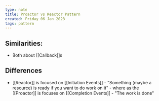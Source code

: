 ```yaml
---
type: note
title: Proactor vs Reactor Pattern
created: Friday 06 Jan 2023
tags: pattern
---
```


## Similarities:
- Both about [[Callback]]s

## Differences
- [[Reactor]] is focused on [[Initiation Events]] - "Something (maybe a resource) is ready if you want to do work on it" - where as the [[Proactor]] is focuses on [[Completion Events]] - "The work is done"